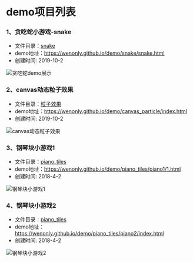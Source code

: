 # demo项目列表

### 1、贪吃蛇小游戏-snake

- 文件目录：[snake](https://github.com/wenonly/demo/tree/master/snake "贪吃蛇")
- demo地址：<https://wenonly.github.io/demo/snake/snake.html>
- 创建时间: 2019-10-2

![贪吃蛇demo展示](https://github.com/wenonly/demo/blob/master/snake/snake.png?raw=true "snake")

### 2、canvas动态粒子效果

- 文件目录：[粒子效果](https://github.com/wenonly/demo/tree/master/canvas_particle "canvas_particle")
- demo地址：<https://wenonly.github.io/demo/canvas_particle/index.html>
- 创建时间: 2019-10-2

![canvas动态粒子效果](https://github.com/wenonly/demo/blob/master/canvas_particle/canvas.png?raw=true "particle")

### 3、钢琴块小游戏1

- 文件目录：[piano_tiles](https://github.com/wenonly/demo/tree/master/piano_tiles/ "钢琴块小游戏1")
- demo地址：<https://wenonly.github.io/demo/piano_tiles/piano1/1.html>
- 创建时间: 2018-4-2

![钢琴块小游戏1](https://github.com/wenonly/demo/blob/master/piano_tiles/piano1/piano1.png?raw=true "piano_tiles")

### 4、钢琴块小游戏2

- 文件目录：[piano_tiles](https://github.com/wenonly/demo/tree/master/piano_tiles/ "钢琴块小游戏2")
- demo地址：<https://wenonly.github.io/demo/piano_tiles/piano2/index.html>
- 创建时间: 2018-4-2

![钢琴块小游戏2](https://github.com/wenonly/demo/blob/master/piano_tiles/piano2/piano2.png?raw=true "piano_tiles")
